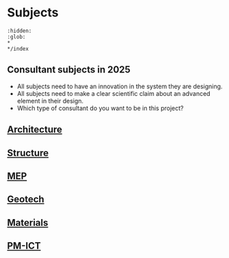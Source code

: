 # Subjects

```{toctree}
:hidden:
:glob:
*
*/index
```
## Consultant subjects in 2025

* All subjects need to have an innovation in the system they are designing.
* All subjects need to make a clear scientific claim about an advanced element in their design.
* Which type of consultant do you want to be in this project?

## [Architecture](Architecture/index.md)
## [Structure](Structure/index.md)
## [MEP](MEP/index.md)
## [Geotech](Geotech/index.md)
## [Materials](Materials/index.md)
## [PM-ICT](PM-ICT/index.md)

